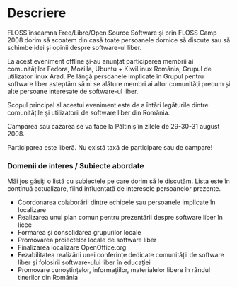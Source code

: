 Descriere
=========

FLOSS înseamna Free/Libre/Open Source Software și prin FLOSS Camp 2008 dorim să scoatem din casă toate persoanele dornice să discute sau să schimbe idei și opinii despre software-ul liber.

La acest eveniment offline și-au anunțat participarea membrii ai comunităților Fedora, Mozilla, Ubuntu + KiwiLinux România, Grupul de utilizator linux Arad. Pe lângă persoanele implicate în Grupul pentru software liber așteptăm să ni se alăture membri ai altor comunități precum și alte persoane interesate de software-ul liber.

Scopul principal al acestui eveniment este de a întări legăturile dintre comunitățile și utilizatorii de software liber din România.

Camparea sau cazarea se va face la Păltiniș în zilele de 29-30-31 august 2008.

Participarea este liberă. Nu există taxă de participare sau de campare!

### Domenii de interes / Subiecte abordate ###

Măi jos găsiți o listă cu subiectele pe care dorim să le discutăm. Lista este în continuă actualizare, fiind influențată de interesele persoanelor prezente.

 * Coordonarea colaborării dintre echipele sau persoanele implicate în localizare
 * Realizarea unui plan comun pentru prezentării despre software liber în licee
 * Formarea și consolidarea grupurilor locale
 * Promovarea proiectelor locale de software liber
 * Finalizarea localizare OpenOffice.org
 * Fezabilitatea realizării unei conferințe dedicate comunității de software liber și folosirii software-ului liber în educației
 * Promovare cunoștințelor, informațiilor, materialelor libere în rândul tinerilor din România
